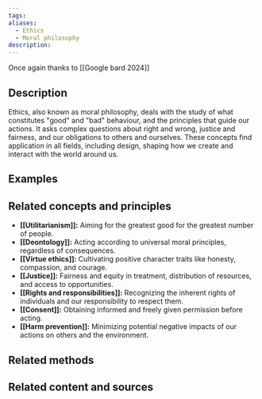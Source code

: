 ```yaml
---
tags: 
aliases:
  - Ethics
  - Moral philosophy
description:
---
```

Once again thanks to [[Google bard 2024]]
## Description
Ethics, also known as moral philosophy, deals with the study of what constitutes "good" and "bad" behaviour, and the principles that guide our actions. 
It asks complex questions about right and wrong, justice and fairness, and our obligations to others and ourselves. These concepts find application in all fields, including design, shaping how we create and interact with the world around us.

## Examples 


## Related concepts and principles
- **[[Utilitarianism]]:** Aiming for the greatest good for the greatest number of people.
- **[[Deontology]]:** Acting according to universal moral principles, regardless of consequences.
- **[[Virtue ethics]]:** Cultivating positive character traits like honesty, compassion, and courage.
- **[[Justice]]:** Fairness and equity in treatment, distribution of resources, and access to opportunities.
- **[[Rights and responsibilities]]:** Recognizing the inherent rights of individuals and our responsibility to respect them.
- **[[Consent]]:** Obtaining informed and freely given permission before acting.
- **[[Harm prevention]]:** Minimizing potential negative impacts of our actions on others and the environment.

## Related methods


## Related content and sources
